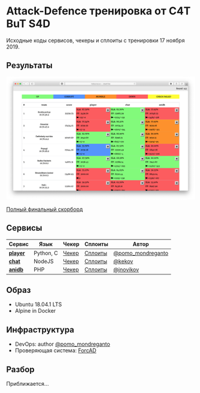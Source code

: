 # Attack-Defence тренировка от C4T BuT S4D

Исходные коды сервисов, чекеры и сплоиты с тренировки 17 ноября 2019.


## Результаты

![Топ скорборда](scoreboard/top.png)

[Полный финальный скорборд](scoreboard/full.png)


## Сервисы

| Сервис | Язык | Чекер | Сплоиты | Автор |
|--------|------|-------|---------|-------|
| **[player](services/anilist/src/player/)** | Python, C | [Чекер](checkers/anilist/player/) | [Сплоиты](sploits/anilist/player/) | [@pomo_mondreganto](https://github.com/pomo-mondreganto) |
| **[chat](services/anilist/src/chat/)** | NodeJS | [Чекер](checkers/anilist/chat/) | [Сплоиты](sploits/anilist/chat/) | [@kekov](https://github.com/xmikasax) |
| **[anidb](services/anilist/src/anidb/)** | PHP | [Чекер](checkers/anilist/anidb/) | [Сплоиты](sploits/anilist/anidb/) | [@jnovikov](https://github.com/jnovikov) |


## Образ

- Ubuntu 18.04.1 LTS
- Alpine in Docker


## Инфраструктура

- DevOps: author [@pomo_mondreganto](https://github.com/pomo-mondreganto)
- Проверяющая система: [ForcAD](https://github.com/pomo-mondreganto/ForcAD)


## Разбор
Приближается...
